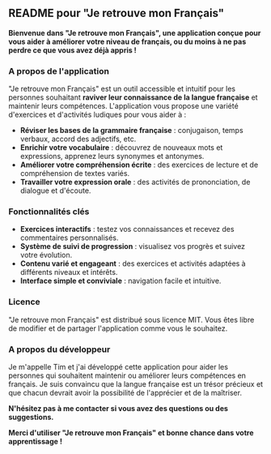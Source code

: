## README pour "Je retrouve mon Français"

**Bienvenue dans "Je retrouve mon Français", une application conçue pour vous aider à améliorer votre niveau de français, ou du moins à ne pas perdre ce que vous avez déjà appris !**

### A propos de l'application

"Je retrouve mon Français" est un outil accessible et intuitif pour les personnes souhaitant **raviver leur connaissance de la langue française** et maintenir leurs compétences. L'application vous propose une variété d'exercices et d'activités ludiques pour vous aider à :

* **Réviser les bases de la grammaire française** : conjugaison, temps verbaux, accord des adjectifs, etc.
* **Enrichir votre vocabulaire** : découvrez de nouveaux mots et expressions, apprenez leurs synonymes et antonymes.
* **Améliorer votre compréhension écrite** : des exercices de lecture et de compréhension de textes variés.
* **Travailler votre expression orale** : des activités de prononciation, de dialogue et d'écoute.

### Fonctionnalités clés

* **Exercices interactifs** : testez vos connaissances et recevez des commentaires personnalisés.
* **Système de suivi de progression** : visualisez vos progrès et suivez votre évolution.
* **Contenu varié et engageant** : des exercices et activités adaptées à différents niveaux et intérêts.
* **Interface simple et conviviale** : navigation facile et intuitive.

### Licence

"Je retrouve mon Français" est distribué sous licence MIT. Vous êtes libre de modifier et de partager l'application comme vous le souhaitez. 

### A propos du développeur

Je m'appelle Tim et j'ai développé cette application pour aider les personnes qui souhaitent maintenir ou améliorer leurs compétences en français. Je suis convaincu que la langue française est un trésor précieux et que chacun devrait avoir la possibilité de l'apprécier et de la maîtriser.

**N'hésitez pas à me contacter si vous avez des questions ou des suggestions.**

**Merci d'utiliser "Je retrouve mon Français" et bonne chance dans votre apprentissage !**
